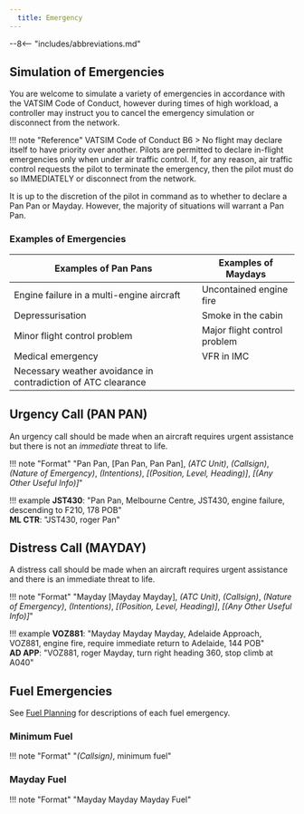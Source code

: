 ```yaml
---
  title: Emergency
---
```


--8<-- "includes/abbreviations.md"

## Simulation of Emergencies
You are welcome to simulate a variety of emergencies in accordance with the VATSIM Code of Conduct, however during times of high workload, a controller may instruct you to cancel the emergency simulation or disconnect from the network.

!!! note "Reference"
    VATSIM Code of Conduct B6
    > No flight may declare itself to have priority over another. Pilots are permitted to declare in-flight emergencies only when under air traffic control. If, for any reason, air traffic control requests the pilot to terminate the emergency, then the pilot must do so IMMEDIATELY or disconnect from the network. 

It is up to the discretion of the pilot in command as to whether to declare a Pan Pan or Mayday. However, the majority of situations will warrant a Pan Pan.

### Examples of Emergencies
| Examples of Pan Pans | Examples of Maydays |
| -------------------- | ------------------- |
| Engine failure in a multi-engine aircraft | Uncontained engine fire |
| Depressurisation | Smoke in the cabin |
| Minor flight control problem | Major flight control problem |
| Medical emergency | VFR in IMC |
| Necessary weather avoidance in contradiction of ATC clearance | |

## Urgency Call (PAN PAN)
An urgency call should be made when an aircraft requires urgent assistance but there is not an *immediate* threat to life.

!!! note "Format"
    "Pan Pan, [Pan Pan, Pan Pan], *(ATC Unit)*, *(Callsign)*, *(Nature of Emergency)*, *(Intentions)*, *[(Position, Level, Heading)]*, *[(Any Other Useful Info)]*"

!!! example
    **JST430**: "Pan Pan, Melbourne Centre, JST430, engine failure, descending to F210, 178 POB"  
    **ML CTR**: "JST430, roger Pan"

## Distress Call (MAYDAY)
A distress call should be made when an aircraft requires urgent assistance and there is an immediate threat to life.

!!! note "Format"
    "Mayday [Mayday Mayday], *(ATC Unit)*, *(Callsign)*, *(Nature of Emergency)*, *(Intentions)*, *[(Position, Level, Heading)]*, *[(Any Other Useful Info)]*"

!!! example
    **VOZ881**: "Mayday Mayday Mayday, Adelaide Approach, VOZ881, engine fire, require immediate return to Adelaide, 144 POB"  
    **AD APP**: "VOZ881, roger Mayday, turn right heading 360, stop climb at A040"

## Fuel Emergencies
See [Fuel Planning](../flight-planning/fuelplanning.md#inflight-fuel-emergencies) for descriptions of each fuel emergency.

### Minimum Fuel
!!! note "Format"
    "*(Callsign)*, minimum fuel"

### Mayday Fuel
!!! note "Format"
    "Mayday Mayday Mayday Fuel"